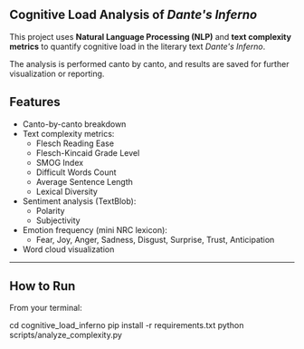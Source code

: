 ## Cognitive Load Analysis of *Dante's Inferno*

This project uses **Natural Language Processing (NLP)** and **text complexity metrics** to quantify cognitive load in the literary text *Dante's Inferno*.

The analysis is performed canto by canto, and results are saved for further visualization or reporting.

## Features

- Canto-by-canto breakdown
- Text complexity metrics:
  - Flesch Reading Ease
  - Flesch-Kincaid Grade Level
  - SMOG Index
  - Difficult Words Count
  - Average Sentence Length
  - Lexical Diversity
- Sentiment analysis (TextBlob):
  - Polarity
  - Subjectivity
- Emotion frequency (mini NRC lexicon):
  - Fear, Joy, Anger, Sadness, Disgust, Surprise, Trust, Anticipation
- Word cloud visualization

---

## How to Run

From your terminal:

cd cognitive_load_inferno
pip install -r requirements.txt
python scripts/analyze_complexity.py
